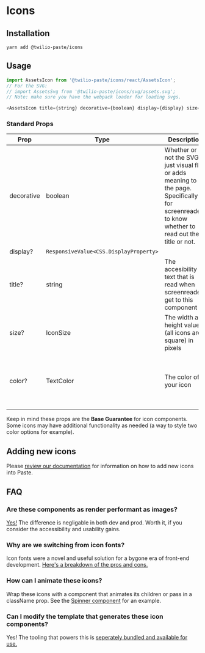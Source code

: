 # Icons

## Installation

```
yarn add @twilio-paste/icons
```

## Usage

```js
import AssetsIcon from '@twilio-paste/icons/react/AssetsIcon';
// For the SVG:
// import AssetsSvg from '@twilio-paste/icons/svg/assets.svg';
// Note: make sure you have the webpack loader for loading svgs.

<AssetsIcon title={string} decorative={boolean} display={display} size={number} color={token} />;
```

### Standard Props

| Prop       | Type                                   | Description                                                                                                                                           | Default                                                                  |
| ---------- | -------------------------------------- | ----------------------------------------------------------------------------------------------------------------------------------------------------- | ------------------------------------------------------------------------ |
| decorative | boolean                                | Whether or not the SVG is just visual flair or adds meaning to the page. Specifically for screenreaders to know whether to read out the title or not. | true                                                                     |
| display?   | `ResponsiveValue<CSS.DisplayProperty>` |                                                                                                                                                       | block                                                              |
| title?     | string                                 | The accesibility text that is read when screenreaders get to this component                                                                           | Component name                                                           |
| size?      | IconSize                               | The width and height value (all icons are square) in pixels                                                                                           | sizeIcon20                                                               |
| color?     | TextColor                              | The color of your icon                                                                                                                                | currentColor - whatever is the font-color inherited from up the DOM tree |

Keep in mind these props are the **Base Guarantee** for icon components. Some icons may have additional functionality as needed (a way to style two color options for example).

## Adding new icons

Please [review our documentation](https://paste.twilio.design/icons/how-to-add-an-icon/) for information on how to add new icons into Paste.

## FAQ

### Are these components as render performant as images?

[Yes!](https://github.com/TheSisb/svg-stress-test) The difference is negligable in both dev and prod. Worth it, if you consider the accessibility and usability gains.

### Why are we switching from icon fonts?

Icon fonts were a novel and useful solution for a bygone era of front-end development. [Here's a breakdown of the pros and cons.](https://github.com/twilio-labs/svg-to-react/blob/master/RATIONALE.md)

### How can I animate these icons?

Wrap these icons with a component that animates its children or pass in a className prop. See the [Spinner component](https://github.com/twilio-labs/paste/blob/main/packages/paste-core/components/spinner/src/index.tsx) for an example.

### Can I modify the template that generates these icon components?

Yes! The tooling that powers this is [seperately bundled and available for use.](https://github.com/twilio-labs/svg-to-react)
